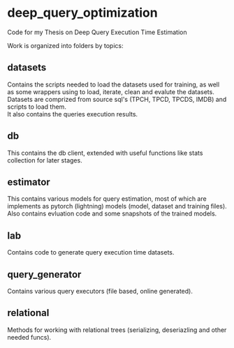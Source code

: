 # deep_query_optimization
Code for my Thesis on Deep Query Execution Time Estimation

Work is organized into folders by topics:

## datasets
Contains the scripts needed to load the datasets used for training, as well as some wrappers using to load, iterate, clean and evalute the datasets. 
Datasets are comprized from source sql's (TPCH, TPCD, TPCDS, IMDB) and scripts to load them.  
It also contains the queries execution results.

## db
This contains the db client, extended with useful functions like stats collection for later stages.

## estimator
This contains various models for query estimation, most of which are implements as pytorch (lightning) models (model, dataset and training files).
Also contains evluation code and some snapshots of the trained models.

## lab
Contains code to generate query execution time datasets.

## query_generator
Contains various query executors (file based, online generated).

## relational
Methods for working with relational trees (serializing, deseriazling and other needed funcs).
